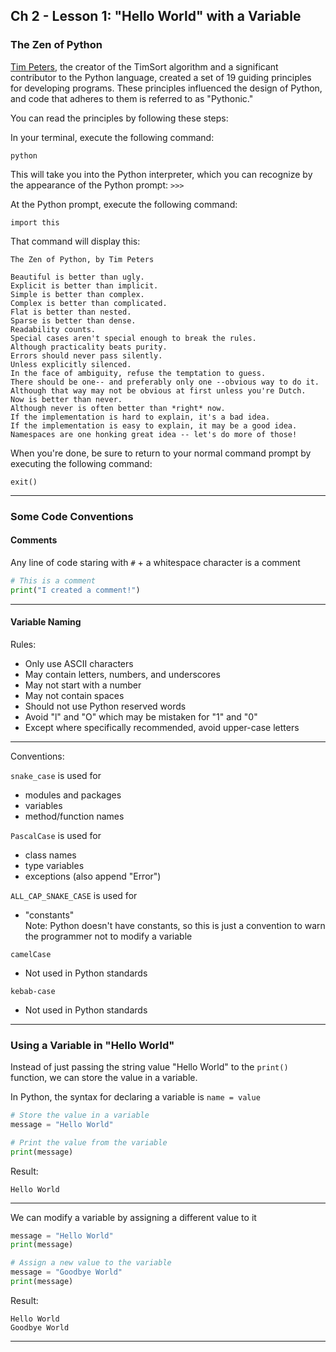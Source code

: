 ## Ch 2 - Lesson 1: "Hello World" with a Variable

### The Zen of Python

[Tim Peters](https://en.wikipedia.org/wiki/Tim_Peters_(software_engineer)),
the creator of the TimSort algorithm and a significant contributor to the
Python language, created a set of 19 guiding principles for developing
programs. These principles influenced the design of Python, and code that
adheres to them is referred to as "Pythonic."

You can read the principles by following these steps:

In your terminal, execute the following command:

```
python
```

This will take you into the Python interpreter, which you can recognize by
the appearance of the Python prompt: `>>>`

At the Python prompt, execute the following command:

```
import this
```

That command will display this:

```
The Zen of Python, by Tim Peters

Beautiful is better than ugly.
Explicit is better than implicit.
Simple is better than complex.
Complex is better than complicated.
Flat is better than nested.
Sparse is better than dense.
Readability counts.
Special cases aren't special enough to break the rules.
Although practicality beats purity.
Errors should never pass silently.
Unless explicitly silenced.
In the face of ambiguity, refuse the temptation to guess.
There should be one-- and preferably only one --obvious way to do it.
Although that way may not be obvious at first unless you're Dutch.
Now is better than never.
Although never is often better than *right* now.
If the implementation is hard to explain, it's a bad idea.
If the implementation is easy to explain, it may be a good idea.
Namespaces are one honking great idea -- let's do more of those!
```

When you're done, be sure to return to your normal command prompt by
executing the following command:

```
exit()
```

---

### Some Code Conventions

#### Comments

Any line of code staring with `#` + a whitespace character is a comment

```python
# This is a comment
print("I created a comment!")
```

---

#### Variable Naming

Rules:

* Only use ASCII characters
* May contain letters, numbers, and underscores
* May not start with a number
* May not contain spaces
* Should not use Python reserved words
* Avoid "l" and "O" which may be mistaken for "1" and "0"
* Except where specifically recommended, avoid upper-case letters

---

Conventions:

`snake_case` is used for
* modules and packages
* variables
* method/function names

`PascalCase` is used for
* class names
* type variables
* exceptions (also append "Error")

`ALL_CAP_SNAKE_CASE` is used for
* "constants"<br>Note: Python doesn't have constants, so this is just a 
  convention to warn the programmer not to modify a variable

`camelCase`
* Not used in Python standards

`kebab-case`
* Not used in Python standards

---

### Using a Variable in "Hello World"

Instead of just passing the string value "Hello World" to the `print()`
function, we can store the value in a variable.

In Python, the syntax for declaring a variable is `name = value`

```python
# Store the value in a variable
message = "Hello World"

# Print the value from the variable
print(message)
```

Result:

```
Hello World
```

---

We can modify a variable by assigning a different value to it

```python
message = "Hello World"
print(message)

# Assign a new value to the variable
message = "Goodbye World"
print(message)
```

Result:

```
Hello World
Goodbye World
```

---
